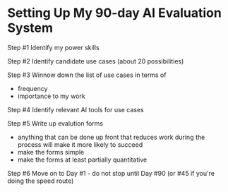 # Setting Up My 90-day AI Evaluation System

Step #1
Identify my power skills

Step #2
Identify candidate use cases (about 20 possibilities)

Step #3
Winnow down the list of use cases in terms of
- frequency
- importance to my work

Step #4
Identify relevant AI tools for use cases

Step #5
Write up evalution forms
- anything that can be done up front that reduces work during the process will make it more likely to succeed
- make the forms simple
- make the forms at least partially quantitative

Step #6
Move on to Day #1 - do not stop until Day #90 (or #45 if you're doing the speed route)
